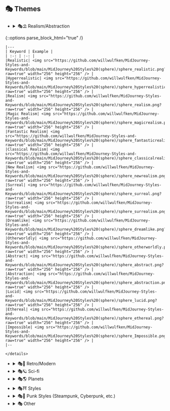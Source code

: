 ## 🎭 Themes

  - <details><summary>🎭⛱ Realism/Abstraction</summary>
	
{::options parse_block_html="true" /}
	
    |---
    | Keyword | Example |
    | :-: | :-: |
    |Realistic| <img src="https://github.com/willwulfken/MidJourney-Styles-and-Keywords/blob/main/MidJourney%20Styles%20(sphere)/sphere_realistic.png?raw=true" width="256" height="256" /> | 
    |Hyperrealistic| <img src="https://github.com/willwulfken/MidJourney-Styles-and-Keywords/blob/main/MidJourney%20Styles%20(sphere)/sphere_hyperrealistic.png?raw=true" width="256" height="256" /> | 
	|Realism| <img src="https://github.com/willwulfken/MidJourney-Styles-and-Keywords/blob/main/MidJourney%20Styles%20(sphere)/sphere_realism.png?raw=true" width="256" height="256" /> |
    |Magic Realism| <img src="https://github.com/willwulfken/MidJourney-Styles-and-Keywords/blob/main/MidJourney%20Styles%20(sphere)/sphere_magicrealism.png?raw=true" width="256" height="256" /> |
    |Fantastic Realism| <img src="https://github.com/willwulfken/MidJourney-Styles-and-Keywords/blob/main/MidJourney%20Styles%20(sphere)/sphere_fantasticrealism.png?raw=true" width="256" height="256" /> |
    |Classical Realism| <img src="https://github.com/willwulfken/MidJourney-Styles-and-Keywords/blob/main/MidJourney%20Styles%20(sphere)/sphere_classicalrealism.png?raw=true" width="256" height="256" /> |
	|New Realism| <img src="https://github.com/willwulfken/MidJourney-Styles-and-Keywords/blob/main/MidJourney%20Styles%20(sphere)/sphere_newrealism.png?raw=true" width="256" height="256" /> |
    |Surreal| <img src="https://github.com/willwulfken/MidJourney-Styles-and-Keywords/blob/main/MidJourney%20Styles%20(sphere)/sphere_surreal.png?raw=true" width="256" height="256" /> |
    |Surrealism| <img src="https://github.com/willwulfken/MidJourney-Styles-and-Keywords/blob/main/MidJourney%20Styles%20(sphere)/sphere_surrealism.png?raw=true" width="256" height="256" /> |
    |Dreamlike| <img src="https://github.com/willwulfken/MidJourney-Styles-and-Keywords/blob/main/MidJourney%20Styles%20(sphere)/sphere_dreamlike.png?raw=true" width="256" height="256" /> | 
    |Otherworldly| <img src="https://github.com/willwulfken/MidJourney-Styles-and-Keywords/blob/main/MidJourney%20Styles%20(sphere)/sphere_otherworldly.png?raw=true" width="256" height="256" /> | 
    |Abstract| <img src="https://github.com/willwulfken/MidJourney-Styles-and-Keywords/blob/main/MidJourney%20Styles%20(sphere)/sphere_abstract.png?raw=true" width="256" height="256" /> | 
    |Abstraction| <img src="https://github.com/willwulfken/MidJourney-Styles-and-Keywords/blob/main/MidJourney%20Styles%20(sphere)/sphere_abstraction.png?raw=true" width="256" height="256" /> | 
    |Lucid| <img src="https://github.com/willwulfken/MidJourney-Styles-and-Keywords/blob/main/MidJourney%20Styles%20(sphere)/sphere_lucid.png?raw=true" width="256" height="256" /> | 
    |Ethereal| <img src="https://github.com/willwulfken/MidJourney-Styles-and-Keywords/blob/main/MidJourney%20Styles%20(sphere)/sphere_ethereal.png?raw=true" width="256" height="256" /> | 
    |Impossible| <img src="https://github.com/willwulfken/MidJourney-Styles-and-Keywords/blob/main/MidJourney%20Styles%20(sphere)/sphere_Impossible.png?raw=true" width="256" height="256" /> |
    |--
  
    </details>
  
  
  - <details><summary>🎭💾 Retro/Modern</summary>
	
    {::options parse_block_html="true" /}
	
    |---
    | Keyword | Example |
    | :-: | :-: |
    |Modern| <img src="https://github.com/willwulfken/MidJourney-Styles-and-Keywords/blob/main/MidJourney%20Styles%20(sphere)/sphere_modern.png?raw=true" width="256" height="256" /> | 
    |Retro| <img src="https://github.com/willwulfken/MidJourney-Styles-and-Keywords/blob/main/MidJourney%20Styles%20(sphere)/sphere_retro.png?raw=true" width="256" height="256" /> | 
	|Retrowave| <img src="https://github.com/willwulfken/MidJourney-Styles-and-Keywords/blob/main/MidJourney%20Styles%20(sphere)/sphere_retrowave.png?raw=true" width="256" height="256" /> |
    |Futuristic| <img src="https://github.com/willwulfken/MidJourney-Styles-and-Keywords/blob/main/MidJourney%20Styles%20(sphere)/sphere_futuristic.png?raw=true" width="256" height="256" /> | 
	|Future Funk| <img src="https://github.com/willwulfken/MidJourney-Styles-and-Keywords/blob/main/MidJourney%20Styles%20(sphere)/sphere_FutureFunk.png?raw=true" width="256" height="256" /> |
    |Retro-Futurism| <img src="https://github.com/willwulfken/MidJourney-Styles-and-Keywords/blob/main/MidJourney%20Styles%20(sphere)/sphere_Retro-futurism.png?raw=true" width="256" height="256" /> | 
    |---
	
    </details>
  
  
  - <details><summary>🎭🪐 Sci-fi</summary>
	
	{::options parse_block_html="true" /}
	
    | Keyword | Example |
    | :-: | :-: |
    |Sci-fi| <img src="https://github.com/willwulfken/MidJourney-Styles-and-Keywords/blob/main/MidJourney%20Styles%20(sphere)/sphere_Sci-fi.png?raw=true" width="256" height="256" /> | 
    |Galaxy| <img src="https://github.com/willwulfken/MidJourney-Styles-and-Keywords/blob/main/MidJourney%20Styles%20(sphere)/sphere_Galaxy.png?raw=true" width="256" height="256" /> | 
    |Supernova| <img src="https://github.com/willwulfken/MidJourney-Styles-and-Keywords/blob/main/MidJourney%20Styles%20(sphere)/sphere_Supernova.png?raw=true" width="256" height="256" /> |
    |Cosmic| <img src="https://github.com/willwulfken/MidJourney-Styles-and-Keywords/blob/main/MidJourney%20Styles%20(sphere)/sphere_Cosmic.png?raw=true" width="256" height="256" /> |
    |Aurora| <img src="https://github.com/willwulfken/MidJourney-Styles-and-Keywords/blob/main/MidJourney%20Styles%20(sphere)/sphere_Aurora.png?raw=true" width="256" height="256" /> |
	|Magic| <img src="https://github.com/willwulfken/MidJourney-Styles-and-Keywords/blob/main/MidJourney%20Styles%20(sphere)/sphere_magic.png?raw=true" width="256" height="256" /> |
    |Magical| <img src="https://github.com/willwulfken/MidJourney-Styles-and-Keywords/blob/main/MidJourney%20Styles%20(sphere)/sphere_Magical.png?raw=true" width="256" height="256" /> |
    |Mystical| <img src="https://github.com/willwulfken/MidJourney-Styles-and-Keywords/blob/main/MidJourney%20Styles%20(sphere)/sphere_Mystical.png?raw=true" width="256" height="256" /> |
    |---
	
    </details>
  
  
  - <details><summary>🎭🌎 Planets</summary>
  
    | Keyword        | Example      |
    | ------------- |:-------------:|
    |Planet Mercury| <img src="https://github.com/willwulfken/MidJourney-Styles-and-Keywords/blob/main/MidJourney%20Styles%20(sphere)/sphere_PlanetMercury.png?raw=true" width="256" height="256" /> |
    |Planet Venus| <img src="https://github.com/willwulfken/MidJourney-Styles-and-Keywords/blob/main/MidJourney%20Styles%20(sphere)/sphere_PlanetVenus.png?raw=true" width="256" height="256" /> |
    |Planet Earth| <img src="https://github.com/willwulfken/MidJourney-Styles-and-Keywords/blob/main/MidJourney%20Styles%20(sphere)/sphere_PlanetEarth.png?raw=true" width="256" height="256" /> |
    |Planet Mars| <img src="https://github.com/willwulfken/MidJourney-Styles-and-Keywords/blob/main/MidJourney%20Styles%20(sphere)/sphere_PlanetMars.png?raw=true" width="256" height="256" /> |
    |Planet Jupiter| <img src="https://github.com/willwulfken/MidJourney-Styles-and-Keywords/blob/main/MidJourney%20Styles%20(sphere)/sphere_PlanetJupiter.png?raw=true" width="256" height="256" /> |
    |Planet Saturn| <img src="https://github.com/willwulfken/MidJourney-Styles-and-Keywords/blob/main/MidJourney%20Styles%20(sphere)/sphere_PlanetSaturn.png?raw=true" width="256" height="256" /> |
    |Planet Uranus| <img src="https://github.com/willwulfken/MidJourney-Styles-and-Keywords/blob/main/MidJourney%20Styles%20(sphere)/sphere_PlanetUranus.png?raw=true" width="256" height="256" /> |
    |Planet Neptune| <img src="https://github.com/willwulfken/MidJourney-Styles-and-Keywords/blob/main/MidJourney%20Styles%20(sphere)/sphere_PlanetNeptune.png?raw=true" width="256" height="256" /> |
    |Planet Pluto| <img src="https://github.com/willwulfken/MidJourney-Styles-and-Keywords/blob/main/MidJourney%20Styles%20(sphere)/sphere_PlanetPluto.png?raw=true" width="256" height="256" /> |
    |Earth| <img src="https://github.com/willwulfken/MidJourney-Styles-and-Keywords/blob/main/MidJourney%20Styles%20(sphere)/sphere_Earth.png?raw=true" width="256" height="256" /> |
    |Mars| <img src="https://github.com/willwulfken/MidJourney-Styles-and-Keywords/blob/main/MidJourney%20Styles%20(sphere)/sphere_Mars.png?raw=true" width="256" height="256" /> |
    |Jupiter| <img src="https://github.com/willwulfken/MidJourney-Styles-and-Keywords/blob/main/MidJourney%20Styles%20(sphere)/sphere_Jupiter.png?raw=true" width="256" height="256" /> |
    |Saturn| <img src="https://github.com/willwulfken/MidJourney-Styles-and-Keywords/blob/main/MidJourney%20Styles%20(sphere)/sphere_Saturn.png?raw=true" width="256" height="256" /> |
    |Uranus| <img src="https://github.com/willwulfken/MidJourney-Styles-and-Keywords/blob/main/MidJourney%20Styles%20(sphere)/sphere_Uranus.png?raw=true" width="256" height="256" /> |
    |Neptune| <img src="https://github.com/willwulfken/MidJourney-Styles-and-Keywords/blob/main/MidJourney%20Styles%20(sphere)/sphere_Neptune.png?raw=true" width="256" height="256" /> |
    |Pluto| <img src="https://github.com/willwulfken/MidJourney-Styles-and-Keywords/blob/main/MidJourney%20Styles%20(sphere)/sphere_Pluto.png?raw=true" width="256" height="256" /> |
    |Sun| <img src="https://github.com/willwulfken/MidJourney-Styles-and-Keywords/blob/main/MidJourney%20Styles%20(sphere)/sphere_Sun.png?raw=true" width="256" height="256" /> |
    |Asteroid| <img src="https://github.com/willwulfken/MidJourney-Styles-and-Keywords/blob/main/MidJourney%20Styles%20(sphere)/sphere_Asteroid.png?raw=true" width="256" height="256" /> |
	
    </details>
  
  
  - <details><summary>🎭⛩ Styles</summary>
  
    | Keyword        | Example      |
    | ------------- |:-------------:|
    |Vaporwave| <img src="https://github.com/willwulfken/MidJourney-Styles-and-Keywords/blob/main/MidJourney%20Styles%20(sphere)/sphere_vaporwave.png?raw=true" width="256" height="256" /> | 
	|Synthwave| <img src="https://github.com/willwulfken/MidJourney-Styles-and-Keywords/blob/main/MidJourney%20Styles%20(sphere)/sphere_synthwave.png?raw=true" width="256" height="256" /> |
    |Illusion| <img src="https://github.com/willwulfken/MidJourney-Styles-and-Keywords/blob/main/MidJourney%20Styles%20(sphere)/sphere_illustration.png?raw=true" width="256" height="256" /> | 
    |Brutalism| <img src="https://github.com/willwulfken/MidJourney-Styles-and-Keywords/blob/main/MidJourney%20Styles%20(sphere)/sphere_brutalism.png?raw=true" width="256" height="256" /> | 
    |Escapism| <img src="https://github.com/willwulfken/MidJourney-Styles-and-Keywords/blob/main/MidJourney%20Styles%20(sphere)/sphere_Escapism.png?raw=true" width="256" height="256" /> | 
	|Cypernoir| <img src="https://github.com/willwulfken/MidJourney-Styles-and-Keywords/blob/main/MidJourney%20Styles%20(sphere)/sphere_cypernoir.png?raw=true" width="256" height="256" /> |
	|Cartoon| <img src="https://github.com/willwulfken/MidJourney-Styles-and-Keywords/blob/main/MidJourney%20Styles%20(sphere)/sphere_Cartoon.png?raw=true" width="256" height="256" /> |
	|Anime| <img src="https://github.com/willwulfken/MidJourney-Styles-and-Keywords/blob/main/MidJourney%20Styles%20(sphere)/sphere_anime.png?raw=true" width="256" height="256" /> |
	|Architecture| <img src="https://github.com/willwulfken/MidJourney-Styles-and-Keywords/blob/main/MidJourney%20Styles%20(sphere)/sphere_Architecture.png?raw=true" width="256" height="256" /> |
	|Machine| <img src="https://github.com/willwulfken/MidJourney-Styles-and-Keywords/blob/main/MidJourney%20Styles%20(sphere)/sphere_Machine.png?raw=true" width="256" height="256" /> |
	|Christmas| <img src="https://github.com/willwulfken/MidJourney-Styles-and-Keywords/blob/main/MidJourney%20Styles%20(sphere)/sphere_Christmas.png?raw=true" width="256" height="256" /> |
  
    </details>
	
	
  - <details><summary>🎭🎪 Punk Styles (Steampunk, Cyberpunk, etc.)</summary>
  
    | Keyword        | Example      |
    | ------------- |:-------------:|
    |Steampunk| <img src="https://github.com/willwulfken/MidJourney-Styles-and-Keywords/blob/main/MidJourney%20Styles%20(sphere)/sphere_steampunk.png?raw=true" width="256" height="256" /> |
    |Bronzepunk| <img src="https://github.com/willwulfken/MidJourney-Styles-and-Keywords/blob/main/MidJourney%20Styles%20(sphere)/sphere_bronzepunk.png?raw=true" width="256" height="256" /> |
    |Clockpunk| <img src="https://github.com/willwulfken/MidJourney-Styles-and-Keywords/blob/main/MidJourney%20Styles%20(sphere)/sphere_clockpunk.png?raw=true" width="256" height="256" /> |
    |Dieselpunk| <img src="https://github.com/willwulfken/MidJourney-Styles-and-Keywords/blob/main/MidJourney%20Styles%20(sphere)/sphere_dieselpunk.png?raw=true" width="256" height="256" /> |
    |Cuberpunk| <img src="https://github.com/willwulfken/MidJourney-Styles-and-Keywords/blob/main/MidJourney%20Styles%20(sphere)/sphere_cuberpunk.png?raw=true" width="256" height="256" /> |
    |Postcyberpunk| <img src="https://github.com/willwulfken/MidJourney-Styles-and-Keywords/blob/main/MidJourney%20Styles%20(sphere)/sphere_postcyberpunk.png?raw=true" width="256" height="256" /> |
    |Atompunk| <img src="https://github.com/willwulfken/MidJourney-Styles-and-Keywords/blob/main/MidJourney%20Styles%20(sphere)/sphere_atompunk.png?raw=true" width="256" height="256" /> |
    |Solarpunk| <img src="https://github.com/willwulfken/MidJourney-Styles-and-Keywords/blob/main/MidJourney%20Styles%20(sphere)/sphere_solarpunk.png?raw=true" width="256" height="256" /> |
    |Decopunk| <img src="https://github.com/willwulfken/MidJourney-Styles-and-Keywords/blob/main/MidJourney%20Styles%20(sphere)/sphere_decopunk.png?raw=true" width="256" height="256" /> |
    |Biopunk| <img src="https://github.com/willwulfken/MidJourney-Styles-and-Keywords/blob/main/MidJourney%20Styles%20(sphere)/sphere_biopunk.png?raw=true" width="256" height="256" /> |
    |Forestpunk| <img src="https://github.com/willwulfken/MidJourney-Styles-and-Keywords/blob/main/MidJourney%20Styles%20(sphere)/sphere_forestpunk.png?raw=true" width="256" height="256" /> |
    |Islandpunk| <img src="https://github.com/willwulfken/MidJourney-Styles-and-Keywords/blob/main/MidJourney%20Styles%20(sphere)/sphere_islandpunk.png?raw=true" width="256" height="256" /> |
    |Cassettepunk| <img src="https://github.com/willwulfken/MidJourney-Styles-and-Keywords/blob/main/MidJourney%20Styles%20(sphere)/sphere_cassettepunk.png?raw=true" width="256" height="256" /> |
    |Nanopunk| <img src="https://github.com/willwulfken/MidJourney-Styles-and-Keywords/blob/main/MidJourney%20Styles%20(sphere)/sphere_nanopunk.png?raw=true" width="256" height="256" /> |
	|Formicapunk| <img src="https://github.com/willwulfken/MidJourney-Styles-and-Keywords/blob/main/MidJourney%20Styles%20(sphere)/sphere_formicapunk.png?raw=true" width="256" height="256" /> |
    |Catholicpunk| <img src="https://github.com/willwulfken/MidJourney-Styles-and-Keywords/blob/main/MidJourney%20Styles%20(sphere)/sphere_catholicpunk.png?raw=true" width="256" height="256" /> |
    |Dollpunk| <img src="https://github.com/willwulfken/MidJourney-Styles-and-Keywords/blob/main/MidJourney%20Styles%20(sphere)/sphere_dollpunk.png?raw=true" width="256" height="256" /> |
    |Raypunk| <img src="https://github.com/willwulfken/MidJourney-Styles-and-Keywords/blob/main/MidJourney%20Styles%20(sphere)/sphere_raypunk.png?raw=true" width="256" height="256" /> |
    |Rococopunk| <img src="https://github.com/willwulfken/MidJourney-Styles-and-Keywords/blob/main/MidJourney%20Styles%20(sphere)/sphere_rococopunk.png?raw=true" width="256" height="256" /> |
  
    </details>
  
  
  - <details><summary>🎭 Other</summary>
  
    | Keyword        | Example      |
    | ------------- |:-------------:|
	|MLG| <img src="https://github.com/willwulfken/MidJourney-Styles-and-Keywords/blob/main/MidJourney%20Styles%20(sphere)/sphere_MLG.png?raw=true" width="256" height="256" /> |
	|Materialisimo| <img src="https://github.com/willwulfken/MidJourney-Styles-and-Keywords/blob/main/MidJourney%20Styles%20(sphere)/sphere_materialisimo.png?raw=true" width="256" height="256" /> |
  
    </details>
